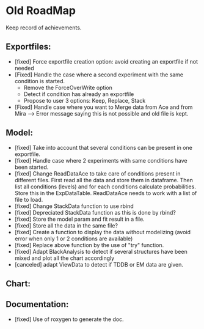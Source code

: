 # Old RoadMap

Keep record of achievements.

## Exportfiles:
- [fixed] Force exportfile creation option: avoid creating an exportfile if not needed
- [Fixed] Handle the case where a second experiment with the same condition is started.
  - Remove the ForceOverWrite option
  - Detect if condition has already an exportfile
  - Propose to user 3 options: Keep, Replace, Stack
- [Fixed] Handle case where you want to Merge data from Ace and from Mira --> Error message saying this is not possible and old file is kept.

## Model:
- [fixed] Take into account that several conditions can be present in one exportfile.
- [fixed] Handle case where 2 experiments with same conditions have been started.
- [fixed] Change ReadDataAce to take care of conditions present in different files. First read all the data and store them in dataframe. Then list all conditions (levels) and for each conditions calculate probabilities. Store this in the ExpDataTable. ReadDataAce needs to work with a list of file to load.
- [fixed] Change StackData function to use rbind
- [fixed] Depreciated StackData function as this is done by rbind?
- [fixed] Store the model param and fit result in a file.
- [fixed] Store all the data in the same file?
- [fixed] Create a function to display the data without modelizing (avoid error when only 1 or 2 conditions are available)
- [fixed] Replace above function by the use of "try" function.
- [fixed] Adapt BlackAnalysis to detect if several structures have been mixed and plot all the chart accordingly
- [canceled] adapt ViewData to detect if TDDB or EM data are given.

## Chart:

## Documentation:
- [fixed] Use of roxygen to generate the doc.
